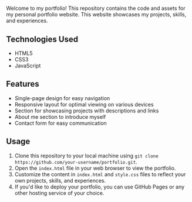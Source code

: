 # <My PortFolio/> 

Welcome to my portfolio! This repository contains the code and assets for my personal portfolio website. This website showcases my projects, skills, and experiences.


## Technologies Used

- HTML5
- CSS3
- JavaScript

## Features

- Single-page design for easy navigation
- Responsive layout for optimal viewing on various devices
- Section for showcasing projects with descriptions and links
- About me section to introduce myself
- Contact form for easy communication

## Usage

1. Clone this repository to your local machine using `git clone https://github.com/your-username/portfolio.git`.
2. Open the `index.html` file in your web browser to view the portfolio.
3. Customize the content in `index.html` and `style.css` files to reflect your own projects, skills, and experiences.
4. If you'd like to deploy your portfolio, you can use GitHub Pages or any other hosting service of your choice.

